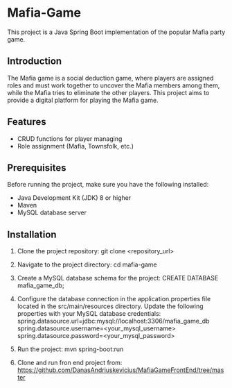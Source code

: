 # Mafia-Game
This project is a Java Spring Boot implementation of the popular Mafia party game.

## Introduction
The Mafia game is a social deduction game, where players are assigned roles and must work together to uncover the Mafia members among them, while the Mafia tries to eliminate the other players. This project aims to provide a digital platform for playing the Mafia game.

## Features
- CRUD functions for player managing
- Role assignment (Mafia, Townsfolk, etc.)

## Prerequisites
Before running the project, make sure you have the following installed:

- Java Development Kit (JDK) 8 or higher
- Maven
- MySQL database server

## Installation
1. Clone the project repository:
git clone <repository_url>

2. Navigate to the project directory:
cd mafia-game

3. Create a MySQL database schema for the project:
CREATE DATABASE mafia_game_db;

4. Configure the database connection in the application.properties file located in the src/main/resources directory. Update the following properties with your MySQL database credentials:
spring.datasource.url=jdbc:mysql://localhost:3306/mafia_game_db
spring.datasource.username=<your_mysql_username>
spring.datasource.password=<your_mysql_password>

5. Run the project:
mvn spring-boot:run

6. Clone and run fron end project from:
https://github.com/DanasAndriuskevicius/MafiaGameFrontEnd/tree/master
